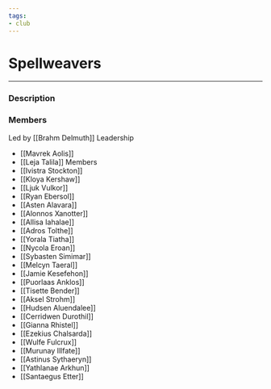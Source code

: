 ```yaml
---
tags:
- club
---
```

# Spellweavers
---
### Description

### Members
Led by [[Brahm Delmuth]]
Leadership
- [[Mavrek Aolis]]
- [[Leja Talila]]
Members
- [[Ivistra Stockton]]
- [[Kloya Kershaw]]
- [[Ljuk Vulkor]]
- [[Ryan Ebersol]]
- [[Asten Alavara]]
- [[Alonnos Xanotter]]
- [[Allisa Iahalae]]
- [[Adros Tolthe]]
- [[Yorala Tiatha]]
- [[Nycola Eroan]]
- [[Sybasten Simimar]]
- [[Melcyn Taeral]]
- [[Jamie Kesefehon]]
- [[Puorlaas Anklos]]
- [[Tisette Bender]]
- [[Aksel Strohm]]
- [[Hudsen Aluendalee]]
- [[Cerridwen Durothil]]
- [[Gianna Rhistel]]
- [[Ezekius Chalsarda]]
- [[Wulfe Fulcrux]]
- [[Murunay Illfate]]
- [[Astinus Sythaeryn]]
- [[Yathlanae Arkhun]]
- [[Santaegus Etter]]
